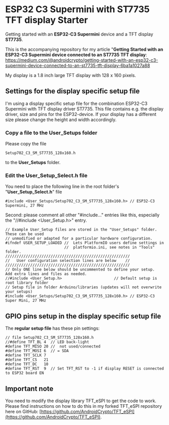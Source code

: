 # ESP32 C3 Supermini with ST7735 TFT display Starter
Getting started with an **ESP32-C3 Supermini** device and a TFT display **ST7735**.

This is the accompanying repository for my article "**Getting Started with an ESP32-C3 Supermini device connected to an ST7735 TFT display**: https://medium.com/@androidcrypto/getting-started-with-an-esp32-c3-supermini-device-connected-to-an-st7735-tft-display-6ba1a1027a88

My display is a 1.8 inch large TFT display with 128 x 160 pixels.

## Settings for the display specific setup file

I'm using a display specific setup file for the combination ESP32-C3 Supermini with TFT display driver ST7735. This file contains e.g. the display driver, size and pins for the ESP32-device. If your display has a different size please change the height and width accordingly. 

### Copy a file to the User_Setups folder

Please copy the file

    Setup702_C3_SM_ST7735_128x160.h

to the **User_Setups** folder.

### Edit the User_Setup_Select.h file

You need to place the following line in the root folder's "**User_Setup_Select.h**" file

    #include <User_Setups/Setup702_C3_SM_ST7735_128x160.h> // ESP32-C3 Supermini, 27 MHz

Second: please comment all other "#include..." entries like this, especially the "//#include <User_Setup.h>" entry.

````
// Example User_Setup files are stored in the "User_Setups" folder. These can be used
// unmodified or adapted for a particular hardware configuration.
#ifndef USER_SETUP_LOADED //  Lets PlatformIO users define settings in
                          //  platformio.ini, see notes in "Tools" folder.
///////////////////////////////////////////////////////
//   User configuration selection lines are below    //
///////////////////////////////////////////////////////
// Only ONE line below should be uncommented to define your setup.  Add extra lines and files as needed.
//#include <User_Setup.h>                       // Default setup is root library folder
// Setup file in folder Arduino/libraries (updates will not overwrite your setups)
#include <User_Setups/Setup702_C3_SM_ST7735_128x160.h> // ESP32-C3 Super Mini, 27 MHz
````

## GPIO pins setup in the display specific setup file

The **regular setup file** has these pin settings:

```` plaintext
// file Setup702_C3_SM_ST7735_128x160.h
//#define TFT_BL 4  // LED back-light
#define TFT_MISO 20 //  not used/connected
#define TFT_MOSI 6  // = SDA
#define TFT_SCLK 7
#define TFT_CS   21 
#define TFT_DC   10
#define TFT_RST  9  // Set TFT_RST to -1 if display RESET is connected to ESP32 board EN
````

## Important note

You need to modify the display library TFT_eSPI to get the code to work. Please find instructions on how to do this in my forked TFT_eSPI repository here on GitHub: [https://github.com/AndroidCrypto/TFT_eSPI](https://github.com/AndroidCrypto/TFT_eSPI).

